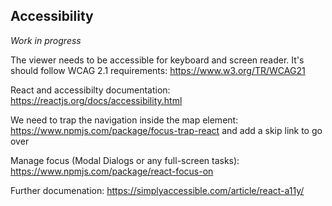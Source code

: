 ## Accessibility

_Work in progress_

The viewer needs to be accessible for keyboard and screen reader. It's should follow WCAG 2.1 requirements: https://www.w3.org/TR/WCAG21

React and accessibilty documentation: https://reactjs.org/docs/accessibility.html

We need to trap the navigation inside the map element: https://www.npmjs.com/package/focus-trap-react and add a skip link to go over

Manage focus (Modal Dialogs or any full-screen tasks): https://www.npmjs.com/package/react-focus-on

Further documenation: https://simplyaccessible.com/article/react-a11y/


